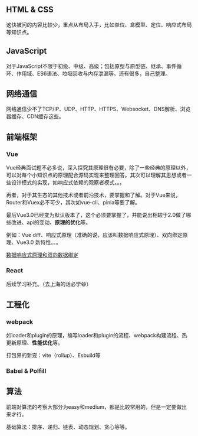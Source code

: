 ## HTML & CSS
这快被问的内容比较少，重点从布局入手，比如单位、盒模型、定位、响应式布局等知识点。



## JavaScript

对于JavaScript不限于初级、中级、高级；包括原型与原型链、继承、事件循环、作用域、ES6语法、垃圾回收与内存泄漏等。还有很多，自己整理。



## 网络通信

网络通信少不了TCP/IP、UDP、HTTP、HTTPS、Websocket、DNS解析、浏览器缓存、CDN缓存这些。



## 前端框架

### Vue

Vue经典面试题不必多说，深入探究其原理很有必要，除了一些经典的原理以外，可以对每个小知识点的原理配合源码实现来整理回答。其次可以理解其思想或者一些设计模式的实现，如响应式依赖的观察者模式。。。

再者，对于其生态的其他技术或者前沿技术，要掌握和了解。对于Vue来说，Router和Vuex必不可少，其次如vue-cli、pinia等要了解。

最后Vue3.0已经变为默认版本了，这个必须要掌握了，并能说出相较于2.0做了哪些改进、api的变动、**原理的优化**等。

例如：Vue diff、响应式原理（准确的说，应该叫数据响应式原理）、双向绑定原理、Vue3.0 新特性。。。

[数据响应式原理和双向数据绑定](https://juejin.cn/post/6868085927685095437)



### React

后续学习补充。（去上海的话必学😄）



## 工程化

### webpack

如loader和plugin的原理，编写loader和plugin的流程、webpack构建流程、热更新原理、**性能优化**等。

打包界的新宠：vite（rollup）、Esbuild等

### Babel & Polfill





## 算法

前端对算法的考察大部分为easy和medium，都是比较常用的，但是一定要做出来才行。

基础算法：排序、递归、链表、动态规划、贪心等等。





